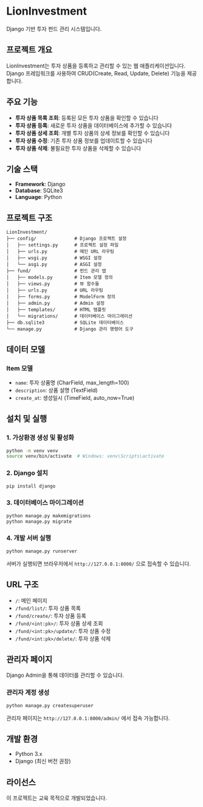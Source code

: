 # LionInvestment

Django 기반 투자 펀드 관리 시스템입니다.

## 프로젝트 개요

LionInvestment는 투자 상품을 등록하고 관리할 수 있는 웹 애플리케이션입니다. Django 프레임워크를 사용하여 CRUD(Create, Read, Update, Delete) 기능을 제공합니다.

## 주요 기능

- **투자 상품 목록 조회**: 등록된 모든 투자 상품을 확인할 수 있습니다
- **투자 상품 등록**: 새로운 투자 상품을 데이터베이스에 추가할 수 있습니다
- **투자 상품 상세 조회**: 개별 투자 상품의 상세 정보를 확인할 수 있습니다
- **투자 상품 수정**: 기존 투자 상품 정보를 업데이트할 수 있습니다
- **투자 상품 삭제**: 불필요한 투자 상품을 삭제할 수 있습니다

## 기술 스택

- **Framework**: Django
- **Database**: SQLite3
- **Language**: Python

## 프로젝트 구조

```
LionInvestment/
├── config/              # Django 프로젝트 설정
│   ├── settings.py      # 프로젝트 설정 파일
│   ├── urls.py          # 메인 URL 라우팅
│   ├── wsgi.py          # WSGI 설정
│   └── asgi.py          # ASGI 설정
├── fund/                # 펀드 관리 앱
│   ├── models.py        # Item 모델 정의
│   ├── views.py         # 뷰 함수들
│   ├── urls.py          # URL 라우팅
│   ├── forms.py         # ModelForm 정의
│   ├── admin.py         # Admin 설정
│   ├── templates/       # HTML 템플릿
│   └── migrations/      # 데이터베이스 마이그레이션
├── db.sqlite3           # SQLite 데이터베이스
└── manage.py            # Django 관리 명령어 도구
```

## 데이터 모델

### Item 모델
- `name`: 투자 상품명 (CharField, max_length=100)
- `description`: 상품 설명 (TextField)
- `create_at`: 생성일시 (TimeField, auto_now=True)

## 설치 및 실행

### 1. 가상환경 생성 및 활성화
```bash
python -m venv venv
source venv/bin/activate  # Windows: venv\Scripts\activate
```

### 2. Django 설치
```bash
pip install django
```

### 3. 데이터베이스 마이그레이션
```bash
python manage.py makemigrations
python manage.py migrate
```

### 4. 개발 서버 실행
```bash
python manage.py runserver
```

서버가 실행되면 브라우저에서 `http://127.0.0.1:8000/` 으로 접속할 수 있습니다.

## URL 구조

- `/`: 메인 페이지
- `/fund/list/`: 투자 상품 목록
- `/fund/create/`: 투자 상품 등록
- `/fund/<int:pk>/`: 투자 상품 상세 조회
- `/fund/<int:pk>/update/`: 투자 상품 수정
- `/fund/<int:pk>/delete/`: 투자 상품 삭제

## 관리자 페이지

Django Admin을 통해 데이터를 관리할 수 있습니다.

### 관리자 계정 생성
```bash
python manage.py createsuperuser
```

관리자 페이지는 `http://127.0.0.1:8000/admin/` 에서 접속 가능합니다.

## 개발 환경

- Python 3.x
- Django (최신 버전 권장)

## 라이선스

이 프로젝트는 교육 목적으로 개발되었습니다.
